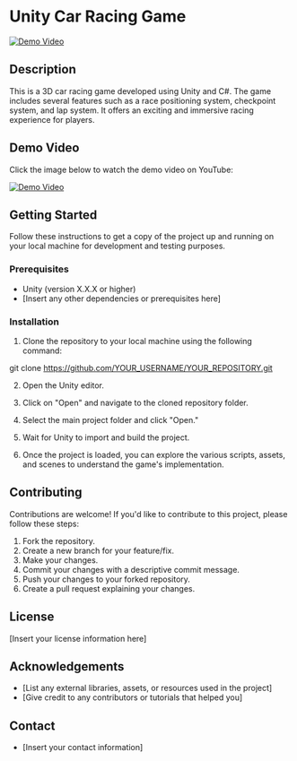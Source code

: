 # Unity Car Racing Game

[![Demo Video](https://img.youtube.com/vi/ki0UdfLxajk/0.jpg)](https://www.youtube.com/watch?v=ki0UdfLxajk)

## Description
This is a 3D car racing game developed using Unity and C#. The game includes several features such as a race positioning system, checkpoint system, and lap system. It offers an exciting and immersive racing experience for players.

## Demo Video
Click the image below to watch the demo video on YouTube:

[![Demo Video](https://img.youtube.com/vi/ki0UdfLxajk/0.jpg)](https://www.youtube.com/watch?v=ki0UdfLxajk)

## Getting Started
Follow these instructions to get a copy of the project up and running on your local machine for development and testing purposes.

### Prerequisites
- Unity (version X.X.X or higher)
- [Insert any other dependencies or prerequisites here]

### Installation
1. Clone the repository to your local machine using the following command:

git clone https://github.com/YOUR_USERNAME/YOUR_REPOSITORY.git

2. Open the Unity editor.

3. Click on "Open" and navigate to the cloned repository folder.

4. Select the main project folder and click "Open."

5. Wait for Unity to import and build the project.

6. Once the project is loaded, you can explore the various scripts, assets, and scenes to understand the game's implementation.

## Contributing
Contributions are welcome! If you'd like to contribute to this project, please follow these steps:

1. Fork the repository.
2. Create a new branch for your feature/fix.
3. Make your changes.
4. Commit your changes with a descriptive commit message.
5. Push your changes to your forked repository.
6. Create a pull request explaining your changes.

## License
[Insert your license information here]

## Acknowledgements
- [List any external libraries, assets, or resources used in the project]
- [Give credit to any contributors or tutorials that helped you]

## Contact
- [Insert your contact information]

